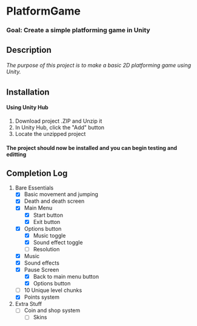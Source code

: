 # PlatformGame
### Goal: Create a simple platforming game in Unity


## Description
###### The purpose of this project is to make a basic 2D platforming game using Unity.

## Installation
#### Using Unity Hub
1. Download project .ZIP and Unzip it
2. In Unity Hub, click the "Add" button
3. Locate the unzipped project
#### The project should now be installed and you can begin testing and editting

## Completion Log
1. Bare Essentials
	- [x] Basic movement and jumping
	- [x] Death and death screen
	- [x] Main Menu
		- [x] Start button
		- [x] Exit button
	- [x] Options button
		- [x] Music toggle
		- [x] Sound effect toggle
		- [ ] Resolution
	- [x] Music
	- [x] Sound effects
	- [x] Pause Screen
      	- [x] Back to main menu button
      	- [x] Options button
	- [ ] 10 Unique level chunks
	- [x] Points system

2. Extra Stuff
	- [ ] Coin and shop system
		- [ ] Skins
